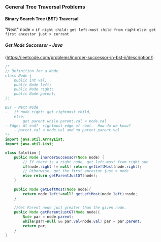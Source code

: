 ### General Tree Traversal Problems

#### Binary Search Tree (BST) Traversal
"Next" node = 
	`if right child:`
		`get left-most child from right`
	`else:`
		`get first ancestor just > current`
		
##### Get Node Successor - Java
(https://leetcode.com/problems/inorder-successor-in-bst-ii/description/)

```java
/*
// Definition for a Node.
class Node {
    public int val;
    public Node left;
    public Node right;
    public Node parent;
};

BST - Next Node
-   if node.right: get rightmost child, 
    else:
        get parent while parent.val < node.val
- Edge: At end?  rightmost edge of root.  How do we know?
    - parent.val < node.val and no parent.parent.val
*/
import java.util.ArrayList;
import java.util.List;

class Solution {
    public Node inorderSuccessor(Node node) {
        // If there is a right node, get left-most from right sub
        if(node.right != null) return getLeftMost(node.right);
        // Otherwise, get the first ancestor just > node
        else return getParentJustGT(node);
    }
    
    public Node getLeftMost(Node node){
        return node.left!=null? getLeftMost(node.left):node;
    }
    
    //Get Parent node just greater than the given node.
    public Node getParentJustGT(Node node){
        Node par = node.parent;
        while(par!=null && par.val<node.val) par = par.parent;
        return par;
    }
}
```